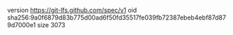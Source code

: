 version https://git-lfs.github.com/spec/v1
oid sha256:9a0f6879d83b775d00ad6f50fd35517fe039fb72387ebeb4ebf87d879d7000e1
size 3073
